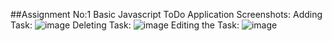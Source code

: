 ##Assignment No:1
Basic Javascript ToDo Application
Screenshots:
Adding Task:
![image](https://github.com/user-attachments/assets/0c3d4eb6-d0a3-4271-9b42-74420d7a70aa)
Deleting Task:
![image](https://github.com/user-attachments/assets/76f4f524-ebb1-4c5e-871d-07ba299ddaa9)
Editing the Task:
![image](https://github.com/user-attachments/assets/4eba592b-9526-4d38-81cf-3da41cdfe243)

